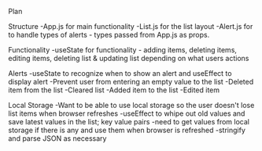Plan

Structure
-App.js for main functionality
-List.js for the list layout
-Alert.js for to handle types of alerts - types passed from App.js as props.

Functionality
-useState for functionality - adding items, deleting items, editing items, deleting list & updating list depending on what users actions

Alerts
-useState to recognize when to show an alert and useEffect to display alert
-Prevent user from entering an empty value to the list
-Deleted item from the list
-Cleared list
-Added item to the list
-Edited item

Local Storage
-Want to be able to use local storage so the user doesn't lose list items when browser refreshes
-useEffect to whipe out old values and save latest values in the list; key value pairs
-need to get values from local storage if there is any and use them when browser is refreshed
-stringify and parse JSON as necessary

